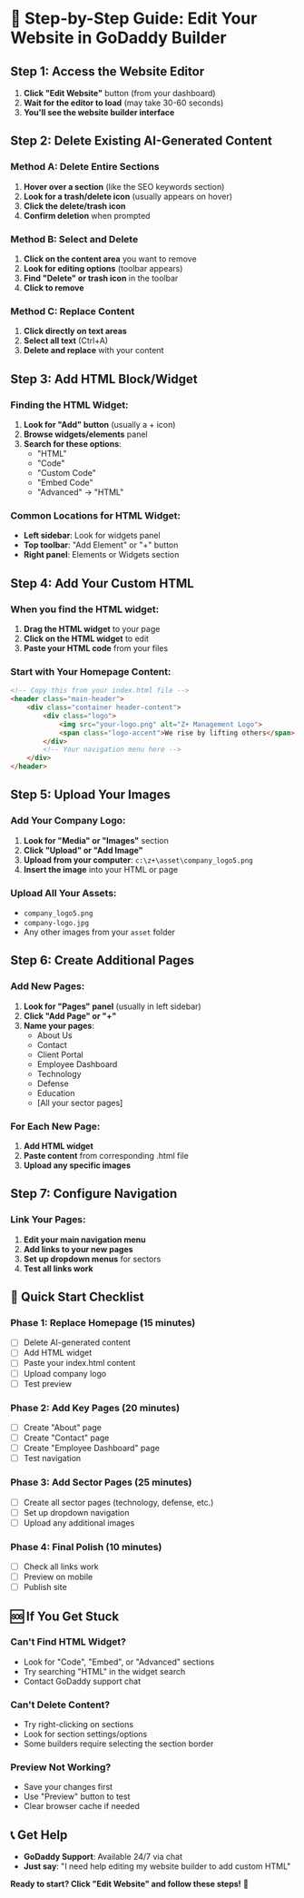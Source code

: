 # 🎯 Step-by-Step Guide: Edit Your Website in GoDaddy Builder

## Step 1: Access the Website Editor

1. **Click "Edit Website"** button (from your dashboard)
2. **Wait for the editor to load** (may take 30-60 seconds)
3. **You'll see the website builder interface**

## Step 2: Delete Existing AI-Generated Content

### Method A: Delete Entire Sections
1. **Hover over a section** (like the SEO keywords section)
2. **Look for a trash/delete icon** (usually appears on hover)
3. **Click the delete/trash icon**
4. **Confirm deletion** when prompted

### Method B: Select and Delete
1. **Click on the content area** you want to remove
2. **Look for editing options** (toolbar appears)
3. **Find "Delete" or trash icon** in the toolbar
4. **Click to remove**

### Method C: Replace Content
1. **Click directly on text areas**
2. **Select all text** (Ctrl+A)
3. **Delete and replace** with your content

## Step 3: Add HTML Block/Widget

### Finding the HTML Widget:
1. **Look for "Add" button** (usually a + icon)
2. **Browse widgets/elements** panel
3. **Search for these options**:
   - "HTML"
   - "Code" 
   - "Custom Code"
   - "Embed Code"
   - "Advanced" → "HTML"

### Common Locations for HTML Widget:
- **Left sidebar**: Look for widgets panel
- **Top toolbar**: "Add Element" or "+" button
- **Right panel**: Elements or Widgets section

## Step 4: Add Your Custom HTML

### When you find the HTML widget:
1. **Drag the HTML widget** to your page
2. **Click on the HTML widget** to edit
3. **Paste your HTML code** from your files

### Start with Your Homepage Content:
```html
<!-- Copy this from your index.html file -->
<header class="main-header">
    <div class="container header-content">
        <div class="logo">
            <img src="your-logo.png" alt="Z+ Management Logo">
            <span class="logo-accent">We rise by lifting others</span>
        </div>
        <!-- Your navigation menu here -->
    </div>
</header>
```

## Step 5: Upload Your Images

### Add Your Company Logo:
1. **Look for "Media" or "Images"** section
2. **Click "Upload" or "Add Image"**
3. **Upload from your computer**: `c:\z+\asset\company_logo5.png`
4. **Insert the image** into your HTML or page

### Upload All Your Assets:
- `company_logo5.png`
- `company-logo.jpg` 
- Any other images from your `asset` folder

## Step 6: Create Additional Pages

### Add New Pages:
1. **Look for "Pages" panel** (usually in left sidebar)
2. **Click "Add Page" or "+"**
3. **Name your pages**:
   - About Us
   - Contact
   - Client Portal
   - Employee Dashboard
   - Technology
   - Defense
   - Education
   - [All your sector pages]

### For Each New Page:
1. **Add HTML widget**
2. **Paste content** from corresponding .html file
3. **Upload any specific images**

## Step 7: Configure Navigation

### Link Your Pages:
1. **Edit your main navigation menu**
2. **Add links to your new pages**
3. **Set up dropdown menus** for sectors
4. **Test all links work**

## 🎯 Quick Start Checklist

### Phase 1: Replace Homepage (15 minutes)
- [ ] Delete AI-generated content
- [ ] Add HTML widget
- [ ] Paste your index.html content
- [ ] Upload company logo
- [ ] Test preview

### Phase 2: Add Key Pages (20 minutes)  
- [ ] Create "About" page
- [ ] Create "Contact" page
- [ ] Create "Employee Dashboard" page
- [ ] Test navigation

### Phase 3: Add Sector Pages (25 minutes)
- [ ] Create all sector pages (technology, defense, etc.)
- [ ] Set up dropdown navigation
- [ ] Upload any additional images

### Phase 4: Final Polish (10 minutes)
- [ ] Check all links work
- [ ] Preview on mobile
- [ ] Publish site

## 🆘 If You Get Stuck

### Can't Find HTML Widget?
- Look for "Code", "Embed", or "Advanced" sections
- Try searching "HTML" in the widget search
- Contact GoDaddy support chat

### Can't Delete Content?
- Try right-clicking on sections
- Look for section settings/options
- Some builders require selecting the section border

### Preview Not Working?
- Save your changes first
- Use "Preview" button to test
- Clear browser cache if needed

## 📞 Get Help
- **GoDaddy Support**: Available 24/7 via chat
- **Just say**: "I need help editing my website builder to add custom HTML"

**Ready to start? Click "Edit Website" and follow these steps!** 🚀
